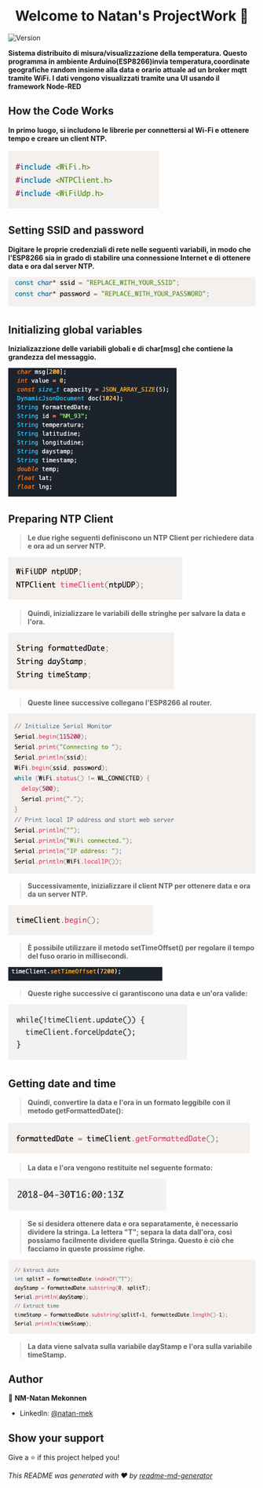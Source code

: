 <h1 align="center">Welcome to Natan's ProjectWork 👋</h1>
<p>
  <img alt="Version" src="https://img.shields.io/badge/version-1.0-blue.svg?cacheSeconds=2592000" />
</p>

**Sistema distribuito di misura/visualizzazione della temperatura. Questo programma in ambiente Arduino(ESP8266)invia temperatura,coordinate geografiche random insieme alla data e orario attuale ad un broker mqtt tramite WiFi. I dati vengono visualizzati tramite una UI usando il framework Node-RED**

## How the Code Works

**In primo luogo, si includono le librerie per connettersi al Wi-Fi e ottenere tempo e creare un client NTP.**

<p>
   <img src= "ReadmePics/Schermata 2020-06-05 alle 14.00.31.png"
</p>

## Setting SSID and password

**Digitare le proprie credenziali di rete nelle seguenti variabili, in modo che l'ESP8266 sia in grado di stabilire una connessione Internet e di ottenere data e ora dal server NTP.**

<p>
   <img src= "ReadmePics/Schermata 2020-06-05 alle 14.03.53.png"
</p>

## Initializing global variables

**Inizializazzione delle variabili globali e di char[msg] che contiene la grandezza del messaggio.**

<p>
   <img src= "ReadmePics/Schermata 2020-06-05 alle 14.27.00.png"
</p>

## Preparing NTP Client

>**Le due righe seguenti definiscono un NTP Client per richiedere data e ora ad un server NTP.**

<p>
   <img src= "ReadmePics/Schermata 2020-06-05 alle 14.05.56.png"
</p>

>**Quindi, inizializzare le variabili delle stringhe per salvare la data e l'ora.**

<p>
   <img src= "ReadmePics/Schermata 2020-06-05 alle 14.07.18.png"
</p>

>**Queste linee successive collegano l'ESP8266 al router.**

<p>
   <img src= "ReadmePics/Schermata 2020-06-05 alle 14.09.35.png"
</p>

>**Successivamente, inizializzare il client NTP per ottenere data e ora da un server NTP.**

<p>
   <img src= "ReadmePics/Schermata 2020-06-05 alle 14.11.38.png"
</p>

>**È possibile utilizzare il metodo setTimeOffset() per regolare il tempo del fuso orario in millisecondi.**

<p>
   <img src= "ReadmePics/Schermata 2020-06-05 alle 14.13.13.png"
</p>

>**Queste righe successive ci garantiscono una data e un'ora valide:**

<p>
   <img src= "ReadmePics/Schermata 2020-06-05 alle 14.16.47.png"
</p>

## Getting date and time

>**Quindi, convertire la data e l'ora in un formato leggibile con il metodo getFormattedDate():**

<p>
   <img src= "ReadmePics/Schermata 2020-06-05 alle 14.18.28.png"
</p>

>**La data e l'ora vengono restituite nel seguente formato:**

<p>
   <img src= "ReadmePics/Schermata 2020-06-05 alle 14.19.52.png"
</p>

>**Se si desidera ottenere data e ora separatamente, è necessario dividere la stringa. La lettera "T"; separa la data dall'ora, così possiamo facilmente dividere quella Stringa. Questo è ciò che facciamo in queste prossime righe.**

<p>
   <img src= "ReadmePics/Schermata 2020-06-05 alle 14.21.18.png"
</p>

>**La data viene salvata sulla variabile dayStamp e l'ora sulla variabile timeStamp.**

## Author

👤 **NM-Natan Mekonnen**

- LinkedIn: [@natan-mek](https://linkedin.com/in/natan-mek)

## Show your support

Give a ⭐️ if this project helped you!

_This README was generated with ❤️ by [readme-md-generator](https://github.com/kefranabg/readme-md-generator)_
